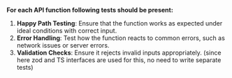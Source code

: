 **For each API function following tests should be present:**

1. **Happy Path Testing**: Ensure that the function works as expected under ideal conditions with correct input.
2. **Error Handling**: Test how the function reacts to common errors, such as network issues or server errors.
3. **Validation Checks**: Ensure it rejects invalid inputs appropriately. (since here zod and TS interfaces are used for this, no need to write separate tests)